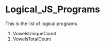 # Logical_JS_Programs
This is the list of logical programs
1. VowelsUniqueCount
2. VowelsTotalCount
